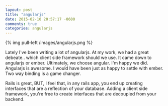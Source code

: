 ```yaml
---
layout: post
title: "angularjs"
date: 2015-02-10 20:57:17 -0600
comments: true
categories: angularjs
---
```


{% img pull-left /images/angularjs.png %}

Lately I've been writing a lot of angularjs.  At my work, we had a great debeate.. which client side framework should we use.  It came down to angularjs or ember. Ultimately, we choose angular.  I'm happy we did.  Angularjs is awesome.  I would have been just as happy to settle with ember. Two way binding is a game changer.

Rails is great, BUT, I feel that, in any rails app, you end up creating interfaces that are a reflection of your database. Adding a client side framework, you're free to create interfaces that are decoupled from your backend.


